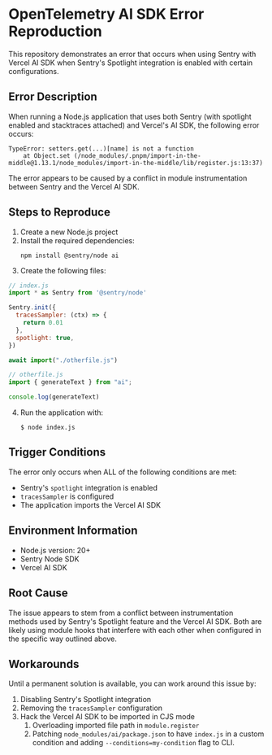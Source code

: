 # OpenTelemetry AI SDK Error Reproduction

This repository demonstrates an error that occurs when using Sentry with Vercel AI SDK when Sentry's Spotlight integration is enabled with certain configurations.

## Error Description

When running a Node.js application that uses both Sentry (with spotlight enabled and stacktraces attached) and Vercel's AI SDK, the following error occurs:

```
TypeError: setters.get(...)[name] is not a function
    at Object.set (/node_modules/.pnpm/import-in-the-middle@1.13.1/node_modules/import-in-the-middle/lib/register.js:13:37)
```

The error appears to be caused by a conflict in module instrumentation between Sentry and the Vercel AI SDK.

## Steps to Reproduce

1. Create a new Node.js project
2. Install the required dependencies:
   ```
   npm install @sentry/node ai
   ```
3. Create the following files:
  ```javascript
  // index.js
  import * as Sentry from '@sentry/node'

  Sentry.init({
    tracesSampler: (ctx) => {
      return 0.01
    },
    spotlight: true,
  })

  await import("./otherfile.js")
  ```
  ```javascript
  // otherfile.js
  import { generateText } from "ai";

  console.log(generateText)
  ```

4. Run the application with:
   ```
   $ node index.js
   ```

## Trigger Conditions

The error only occurs when ALL of the following conditions are met:
- Sentry's `spotlight` integration is enabled
- `tracesSampler` is configured
- The application imports the Vercel AI SDK

## Environment Information

- Node.js version: 20+
- Sentry Node SDK
- Vercel AI SDK

## Root Cause

The issue appears to stem from a conflict between instrumentation methods used by Sentry's Spotlight feature and the Vercel AI SDK. Both are likely using module hooks that interfere with each other when configured in the specific way outlined above.

## Workarounds

Until a permanent solution is available, you can work around this issue by:

1. Disabling Sentry's Spotlight integration
2. Removing the `tracesSampler` configuration
3. Hack the Vercel AI SDK to be imported in CJS mode
   1. Overloading imported file path in `module.register`
   2. Patching `node_modules/ai/package.json` to have `index.js` in a custom condition and adding `--conditions=my-condition` flag to CLI.
